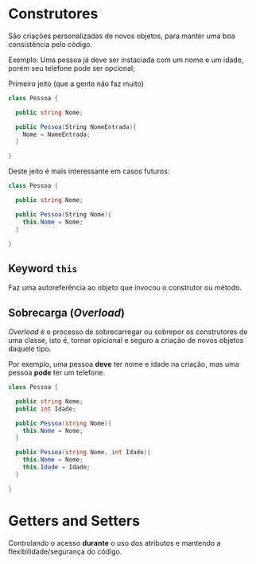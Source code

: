 # Construtores

São criações personalizadas de novos objetos, para manter uma boa consistência pelo código.

Exemplo: Uma pessoa já deve ser instaciada com um nome e um idade, porém seu telefone pode ser opcional;

Primeiro jeito (que a gente não faz muito)
```c#
class Pessoa {

  public string Nome;

  public Pessoa(String NomeEntrada){
    Nome = NomeEntrada;
  }

}
```

Deste jeito é mais interessante em casos futuros:
```c#
class Pessoa {

  public string Nome;

  public Pessoa(String Nome){
    this.Nome = Nome;
  }

}
```

## Keyword `this`

Faz uma autoreferência ao objeto que invocou o construtor ou método.

## Sobrecarga (*Overload*)

*Overload* é o processo de sobrecarregar ou sobrepor os construtores de uma classe, isto é, tornar opicional e seguro a criação de novos objetos daquele tipo.

Por exemplo, uma pessoa **deve** ter nome e idade na criação, mas uma pessoa **pode** ter um telefone.

```c#
class Pessoa {

  public string Nome;
  public int Idade;

  public Pessoa(string Nome){
    this.Nome = Nome;
  }

  public Pessoa(string Nome, int Idade){
    this.Nome = Nome;
    this.Idade = Idade;
  }

}
```

# Getters and Setters 

Controlando o acesso **durante** o uso dos atributos e mantendo a flexibilidade/segurança do código.

